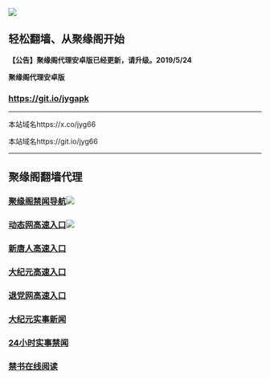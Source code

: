 ![](https://raw.githubusercontent.com/hao369/a/master/j.jpg)



## 轻松翻墙、从聚缘阁开始



**【公告】聚缘阁代理安卓版已经更新，请升级。2019/5/24**

 
**聚缘阁代理安卓版**
### https://git.io/jygapk  

***

本站域名https://x.co/jyg66 

本站域名https://git.io/jyg66



***




## 聚缘阁翻墙代理 


### [聚缘阁禁闻导航](https://5a.weihu.gq/)![](https://tup.vraet.cf/jyg.gif)

### [动态网高速入口](https://jyg66.cloudflont.net/?id=2)![](https://tup.vraet.cf/jygdl.gif)


### [新唐人高速入口](https://jyg66.cloudflont.net/?id=5)

### [大纪元高速入口](https://jyg66.cloudflont.net/?id=7)

### [退党网高速入口](https://jyg66.cloudflont.net/?id=8)




### [大纪元实事新闻](https://git.io/fjmgE)

### [24小时实事禁闻](https://git.io/fj3Go)

### [禁书在线阅读](https://git.io/fjJ5Z)







